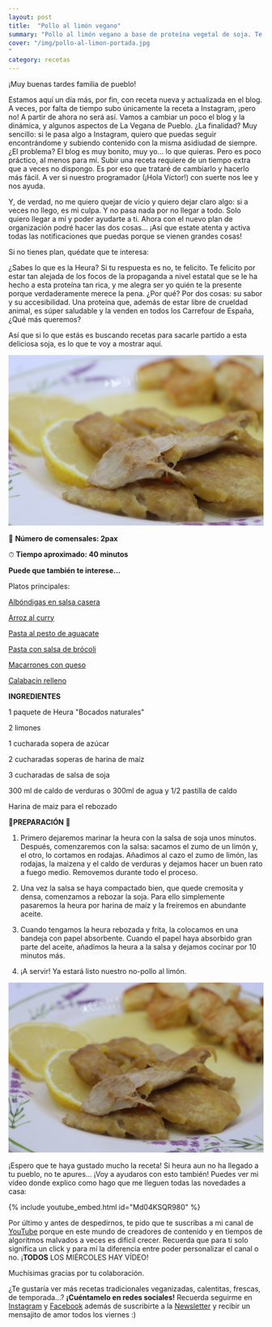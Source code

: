 ```yaml
---
layout: post 
title:  "Pollo al limón vegano"
summary: "Pollo al limón vegano a base de proteína vegetal de soja. Te sorprenderá y sorprenderás."
cover: "/img/pollo-al-limon-portada.jpg
"
category: recetas
---
```



¡Muy buenas tardes familia de pueblo!


Estamos aquí un día más, por fin, con receta nueva y actualizada en el blog. A veces, por falta de tiempo subo únicamente la receta a Instagram, ¡pero no! A partir de ahora no será así. Vamos a cambiar un poco el blog y la dinámica, y algunos aspectos de La Vegana de Pueblo. ¿La finalidad? Muy sencillo: si le pasa algo a Instagram, quiero que puedas seguir encontrándome y subiendo contenido con la misma asidiudad de siempre. ¿El problema? El blog es muy bonito, muy yo... lo que quieras. Pero es poco práctico, al menos para mí. Subir una receta requiere de un tiempo extra que a veces no dispongo. Es por eso que trataré de cambiarlo y hacerlo más fácil. A ver si nuestro programador (¡Hola Víctor!) con suerte nos lee y nos ayuda.


Y, de verdad, no me quiero quejar de vicio y quiero dejar claro algo: si a veces no llego, es mi culpa. Y no pasa nada por no llegar a todo. Solo quiero llegar a mí y poder ayudarte a ti. Ahora con el nuevo plan de organización podré hacer las dos cosas... ¡Así que estate atenta y activa todas las notificaciones que puedas porque se vienen grandes cosas!



Si no tienes plan, quédate que te interesa:



¿Sabes lo que es la Heura? Si tu respuesta es no, te felicito. Te felicito por estar tan alejada de los focos de la propaganda a nivel estatal que se le ha hecho a esta proteína tan rica, y me alegra ser yo quién te la presente porque verdaderamente merece la pena. ¿Por qué? Por dos cosas: su sabor y su accesibilidad. Una proteína que, además de estar libre de crueldad animal, es súper saludable y la venden en todos los Carrefour de España, ¿Qué más queremos?



Así que si lo que estás es buscando recetas para sacarle partido a esta deliciosa soja, es lo que te voy a mostrar aquí.




![](/img/pollo-al-limon.jpg)

🍴  **Número de comensales:  2pax**

⏱ **Tiempo aproximado: 40 minutos**



**Puede que también te interese...**


Platos principales:


[Albóndigas en salsa casera](https://laveganadepueblo.com/recetas/2019/07/01/albondigas-en-salsa-casera/)

[Arroz al curry](https://laveganadepueblo.com/recetas/2019/06/25/Arroz-al-curry/)

[Pasta al pesto de aguacate](https://laveganadepueblo.com/recetas/2019/06/10/Pesto-Aguacate/)

[Pasta con salsa de brócoli](https://laveganadepueblo.com/recetas/2019/06/01/pasta-con-salsa-de-brocoli/)

[Macarrones con queso](https://laveganadepueblo.com/recetas/2019/06/07/Mac-and-Cheese-Vegan/)

[Calabacín relleno](https://laveganadepueblo.com/recetas/2019/08/07/Calabacin-relleno/)




**INGREDIENTES**


1 paquete de Heura "Bocados naturales"



2 limones



1 cucharada sopera de azúcar



2 cucharadas soperas de harina de maíz 



3 cucharadas de salsa de soja



300 ml de caldo de verduras o 300ml de agua y 1/2 pastilla de caldo


Harina de maiz para el rebozado







🥣**PREPARACIÓN** 🥣


1.  Primero dejaremos marinar la heura con la salsa de soja unos minutos. Después, comenzaremos con la salsa: sacamos el zumo de un limón y, el otro, lo cortamos en rodajas. Añadimos al cazo el zumo de limón, las rodajas, la maizena y el caldo de verduras y dejamos hacer un buen rato a fuego medio. Removemos durante todo el proceso.


2. Una vez la salsa se haya compactado bien, que quede cremosita y densa, comenzamos a rebozar la soja. Para ello simplemente pasaremos la heura por harina de maíz y la freíremos en abundante aceite.



3. Cuando tengamos la heura rebozada y frita, la colocamos en una bandeja con papel absorbente. Cuando el papel haya absorbido gran parte del aceite, añadimos la heura a la salsa y dejamos cocinar por 10 minutos más.


4. ¡A servir! Ya estará listo nuestro no-pollo al limón.

![](/img/pollo-al-limon-textura.jpg)







¡Espero que te haya gustado mucho la receta! Si heura aun no ha llegado a tu pueblo, no te apures… ¡Voy a ayudaros con esto también! Puedes ver mi vídeo donde explico como hago que me lleguen todas las novedades a casa:

{% include youtube_embed.html id="Md04KSQR980" %}



Por último y antes de despedirnos, te pido que te suscribas a mi canal de [YouTube](https://www.youtube.com/channel/UCpwpKnkPezvXFnVyzCWadIQ) porque en este mundo de creadores de contenido y en tiempos de algoritmos malvados a veces es difícil crecer. Recuerda que para ti solo significa un click y para mí la diferencia entre poder personalizar el canal o no. ¡**TODOS** LOS MIÉRCOLES HAY VÍDEO! 



Muchísimas gracias por tu colaboración.



¿Te gustaría ver más recetas tradicionales veganizadas, calentitas, frescas, de temporada...? **¡Cuéntamelo en redes sociales!** Recuerda seguirme en [Instagram](https://www.instagram.com/laveganadepueblo/?hl=es) y [Facebook](https://www.facebook.com/laveganadepueblo/) además de suscribirte a la [Newsletter](https://laveganadepueblo.com/newsletter/) y recibir un mensajito de amor todos los viernes :) 
